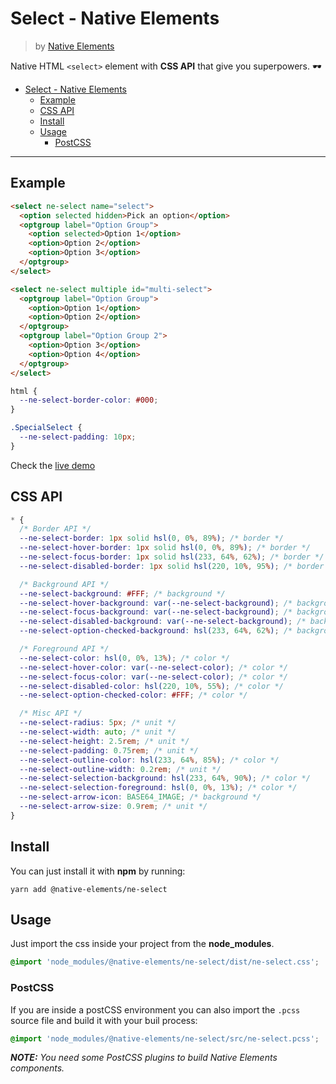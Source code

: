 # Select - Native Elements
> by [Native Elements](https://github.com/equinusocio/native-elements)

Native HTML `<select>` element with **CSS API** that give you superpowers. 🕶

<!-- TOC -->

- [Select - Native Elements](#select---native-elements)
  - [Example](#example)
  - [CSS API](#css-api)
  - [Install](#install)
  - [Usage](#usage)
    - [PostCSS](#postcss)

<!-- /TOC -->

---

## Example

```html
<select ne-select name="select">
  <option selected hidden>Pick an option</option>
  <optgroup label="Option Group">
    <option selected>Option 1</option>
    <option>Option 2</option>
    <option>Option 3</option>
  </optgroup>
</select>

<select ne-select multiple id="multi-select">
  <optgroup label="Option Group">
    <option>Option 1</option>
    <option>Option 2</option>
  </optgroup>
  <optgroup label="Option Group 2">
    <option>Option 3</option>
    <option>Option 4</option>
  </optgroup>
</select>
```

```css
html {
  --ne-select-border-color: #000;
}

.SpecialSelect {
  --ne-select-padding: 10px;
}
```

Check the [live demo](https://ne-select.stackblitz.io/)


## CSS API

```css
* {
  /* Border API */
  --ne-select-border: 1px solid hsl(0, 0%, 89%); /* border */
  --ne-select-hover-border: 1px solid hsl(0, 0%, 89%); /* border */
  --ne-select-focus-border: 1px solid hsl(233, 64%, 62%); /* border */
  --ne-select-disabled-border: 1px solid hsl(220, 10%, 95%); /* border */

  /* Background API */
  --ne-select-background: #FFF; /* background */
  --ne-select-hover-background: var(--ne-select-background); /* background */
  --ne-select-focus-background: var(--ne-select-background); /* background */
  --ne-select-disabled-background: var(--ne-select-background); /* background */
  --ne-select-option-checked-background: hsl(233, 64%, 62%); /* background */

  /* Foreground API */
  --ne-select-color: hsl(0, 0%, 13%); /* color */
  --ne-select-hover-color: var(--ne-select-color); /* color */
  --ne-select-focus-color: var(--ne-select-color); /* color */
  --ne-select-disabled-color: hsl(220, 10%, 55%); /* color */
  --ne-select-option-checked-color: #FFF; /* color */

  /* Misc API */
  --ne-select-radius: 5px; /* unit */
  --ne-select-width: auto; /* unit */
  --ne-select-height: 2.5rem; /* unit */
  --ne-select-padding: 0.75rem; /* unit */
  --ne-select-outline-color: hsl(233, 64%, 85%); /* color */
  --ne-select-outline-width: 0.2rem; /* unit */
  --ne-select-selection-background: hsl(233, 64%, 90%); /* color */
  --ne-select-selection-foreground: hsl(0, 0%, 13%); /* color */
  --ne-select-arrow-icon: BASE64_IMAGE; /* background */
  --ne-select-arrow-size: 0.9rem; /* unit */
}
```

## Install

You can just install it with **npm** by running:
```
yarn add @native-elements/ne-select
```


## Usage
Just import the css inside your project from the **node_modules**.
```css
@import 'node_modules/@native-elements/ne-select/dist/ne-select.css';
```

### PostCSS
If you are inside a postCSS environment you can also import the `.pcss` source file and build it with your buil process:
```css
@import 'node_modules/@native-elements/ne-select/src/ne-select.pcss';
```

_**NOTE:** You need some PostCSS plugins to build Native Elements components._